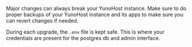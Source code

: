 Major changes can always break your YunoHost instance. Make sure to do proper backups of your YunoHost instance and its apps to make sure you can revert changes if needed.

During each upgrade, the `.env` file is kept safe. This is where your credentials are present for the postgres db and admin interface.
